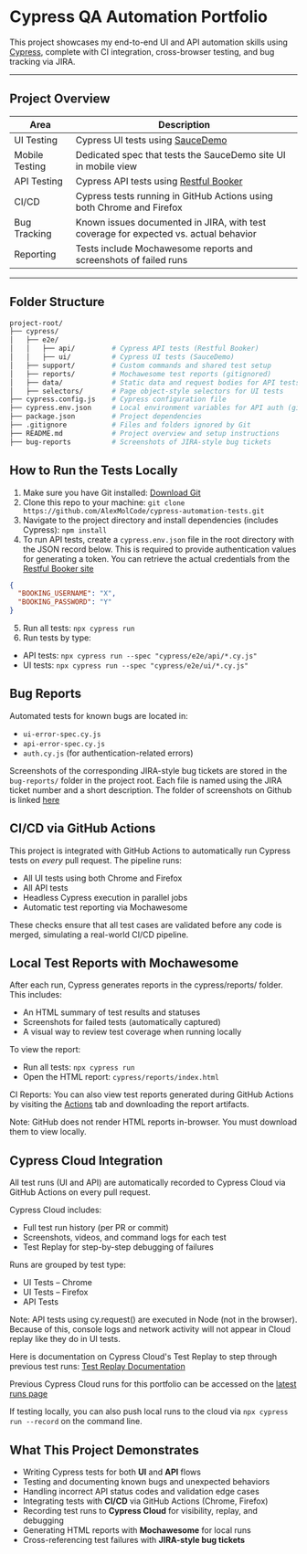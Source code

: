 # Cypress QA Automation Portfolio

This project showcases my end-to-end UI and API automation skills using [Cypress](https://www.cypress.io/), complete with CI integration, cross-browser testing, and bug tracking via JIRA.

---

## Project Overview

| Area | Description |
|------|-------------|
| UI Testing | Cypress UI tests using [SauceDemo](https://www.saucedemo.com/) |
| Mobile Testing | Dedicated spec that tests the SauceDemo site UI in mobile view |
| API Testing | Cypress API tests using [Restful Booker](https://restful-booker.herokuapp.com/apidoc) |
| CI/CD | Cypress tests running in GitHub Actions using both Chrome and Firefox |
| Bug Tracking | Known issues documented in JIRA, with test coverage for expected vs. actual behavior |
| Reporting | Tests include Mochawesome reports and screenshots of failed runs |

---

## Folder Structure

```bash
project-root/
├── cypress/
│   ├── e2e/
│   │   ├── api/         # Cypress API tests (Restful Booker)
│   │   ├── ui/          # Cypress UI tests (SauceDemo)
│   ├── support/         # Custom commands and shared test setup
│   ├── reports/         # Mochawesome test reports (gitignored)
│   ├── data/            # Static data and request bodies for API tests
│   ├── selectors/       # Page object-style selectors for UI tests
├── cypress.config.js    # Cypress configuration file
├── cypress.env.json     # Local environment variables for API auth (gitignored)
├── package.json         # Project dependencies
├── .gitignore           # Files and folders ignored by Git
├── README.md            # Project overview and setup instructions
├── bug-reports          # Screenshots of JIRA-style bug tickets
```
## How to Run the Tests Locally
1. Make sure you have Git installed: [Download Git](https://git-scm.com/downloads)
2. Clone this repo to your machine: `git clone https://github.com/AlexMolCode/cypress-automation-tests.git`
3. Navigate to the project directory and install dependencies (includes Cypress): `npm install`
4. To run API tests, create a `cypress.env.json` file in the root directory with the JSON record below. This is required to provide authentication values for generating a token.
   You can retrieve the actual credentials from the [Restful Booker site](https://restful-booker.herokuapp.com/apidoc/index.html#api-Booking-CreateBooking)
```json
{
  "BOOKING_USERNAME": "X",
  "BOOKING_PASSWORD": "Y"
}
```
5. Run all tests: `npx cypress run`
6. Run tests by type:
- API tests: `npx cypress run --spec "cypress/e2e/api/*.cy.js"`
- UI tests: `npx cypress run --spec "cypress/e2e/ui/*.cy.js"`

## Bug Reports
Automated tests for known bugs are located in:
- `ui-error-spec.cy.js`
- `api-error-spec.cy.js`
- `auth.cy.js` (for authentication-related errors)<br>

Screenshots of the corresponding JIRA-style bug tickets are stored in the `bug-reports/` folder in the project root. Each file is named using the JIRA ticket number and a short description. The folder of screenshots on Github is linked [here](https://github.com/AlexMolCode/cypress-automation-tests/tree/main/bug-reports)

## CI/CD via GitHub Actions
This project is integrated with GitHub Actions to automatically run Cypress tests on *every* pull request. The pipeline runs:
- All UI tests using both Chrome and Firefox
- All API tests
- Headless Cypress execution in parallel jobs
- Automatic test reporting via Mochawesome<br>

These checks ensure that all test cases are validated before any code is merged, simulating a real-world CI/CD pipeline.

## Local Test Reports with Mochawesome

After each run, Cypress generates reports in the cypress/reports/ folder. This includes:
- An HTML summary of test results and statuses
- Screenshots for failed tests (automatically captured)
- A visual way to review test coverage when running locally

To view the report:
- Run all tests: `npx cypress run`
- Open the HTML report: `cypress/reports/index.html`

CI Reports: You can also view test reports generated during GitHub Actions by visiting the [Actions](https://github.com/AlexMolCode/cypress-automation-tests/actions) tab and downloading the report artifacts.

Note: GitHub does not render HTML reports in-browser. You must download them to view locally.

## Cypress Cloud Integration
All test runs (UI and API) are automatically recorded to Cypress Cloud via GitHub Actions on every pull request.

Cypress Cloud includes:
- Full test run history (per PR or commit)
- Screenshots, videos, and command logs for each test
- Test Replay for step-by-step debugging of failures

Runs are grouped by test type:
- UI Tests – Chrome
- UI Tests – Firefox
- API Tests

Note: API tests using cy.request() are executed in Node (not in the browser). Because of this, console logs and network activity will not appear in Cloud replay like they do in UI tests.

Here is documentation on Cypress Cloud's Test Replay to step through previous test runs: [Test Replay Documentation](https://docs.cypress.io/cloud/features/test-replay)

Previous Cypress Cloud runs for this portfolio can be accessed on the [latest runs page](https://cloud.cypress.io/projects/in78pu/runs)

If testing locally, you can also push local runs to the cloud via `npx cypress run --record` on the command line.

## What This Project Demonstrates

- Writing Cypress tests for both **UI** and **API** flows
- Testing and documenting known bugs and unexpected behaviors
- Handling incorrect API status codes and validation edge cases
- Integrating tests with **CI/CD** via GitHub Actions (Chrome, Firefox)
- Recording test runs to **Cypress Cloud** for visibility, replay, and debugging
- Generating HTML reports with **Mochawesome** for local runs
- Cross-referencing test failures with **JIRA-style bug tickets**

